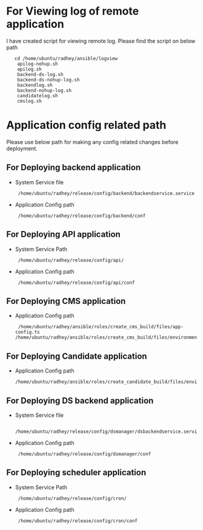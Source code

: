 For Viewing log of remote application
===========================
I have created script for viewing remote log. Please find the script on below path
 
       cd /home/ubuntu/radhey/ansible/logview
        apilog-nohup.sh
        apilog.sh
        backend-ds-log.sh
        backend-ds-nohup-log.sh
        backendlog.sh
        backend-nohup-log.sh
        candidatelog.sh
        cmslog.sh
  
        

Application config related path
================================

Please use below path for making any config related changes before deployment.

For Deploying backend application
--
 - System Service file
 
        /home/ubuntu/radhey/release/config/backend/backendservice.service
  
 - Application Config path

        /home/ubuntu/radhey/release/config/backend/conf
 
For Deploying API application
--
 - System Service Path
 
        /home/ubuntu/radhey/release/config/api/
  
 - Application Config path

        /home/ubuntu/radhey/release/config/api/conf
        

For Deploying CMS application
--
  
 - Application Config path

        /home/ubuntu/radhey/ansible/roles/create_cms_build/files/app-config.ts
       /home/ubuntu/radhey/ansible/roles/create_cms_build/files/environment.prod.ts 
        

For Deploying Candidate application
--
  - Application Config path

        /home/ubuntu/radhey/ansible/roles/create_candidate_build/files/environment.prod.ts
        
For Deploying DS backend application
--
 - System Service file
 
        /home/ubuntu/radhey/release/config/dsmanager/dsbackendservice.service
  
 - Application Config path

        /home/ubuntu/radhey/release/config/dsmanager/conf
        
        
For Deploying scheduler application
--
 - System Service Path
 
        /home/ubuntu/radhey/release/config/cron/
  
 - Application Config path

        /home/ubuntu/radhey/release/config/cron/conf
        
       